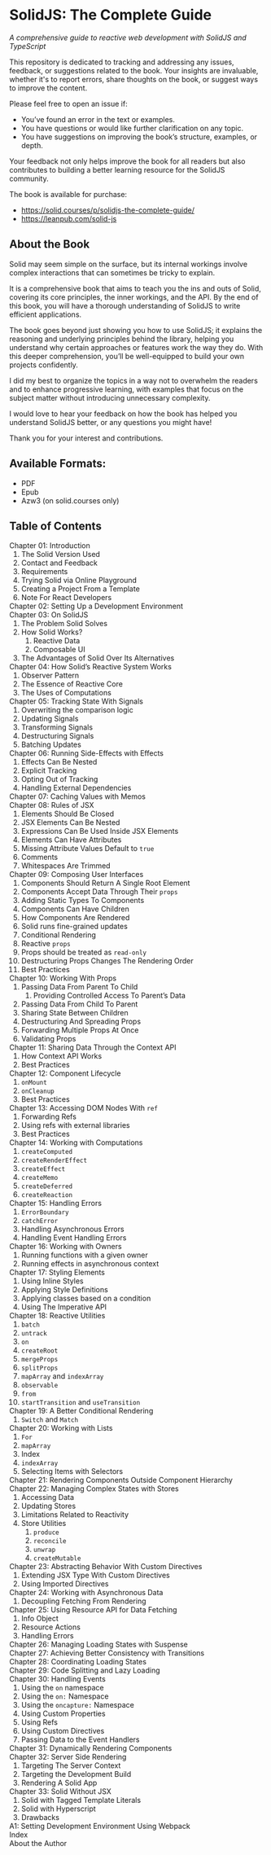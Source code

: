 # SolidJS: The Complete Guide

_A comprehensive guide to reactive web development with SolidJS and TypeScript_

This repository is dedicated to tracking and addressing any issues, feedback, or suggestions related to the book. Your insights are invaluable, whether it's to report errors, share thoughts on the book, or suggest ways to improve the content.

Please feel free to open an issue if:

* You’ve found an error in the text or examples.
* You have questions or would like further clarification on any topic.
* You have suggestions on improving the book’s structure, examples, or depth.

Your feedback not only helps improve the book for all readers but also contributes to building a better learning resource for the SolidJS community.

The book is available for purchase:

* https://solid.courses/p/solidjs-the-complete-guide/
* https://leanpub.com/solid-js

## About the Book

Solid may seem simple on the surface, but its internal workings involve complex interactions that can sometimes be tricky to explain.

It is a comprehensive book that aims to teach you the ins and outs of Solid, covering its core principles, the inner workings, and the API. By the end of this book, you will have a thorough understanding of SolidJS to write efficient applications.

The book goes beyond just showing you how to use SolidJS; it explains the reasoning and underlying principles behind the library, helping you understand why certain approaches or features work the way they do. With this deeper comprehension, you’ll be well-equipped to build your own projects confidently.

I did my best to organize the topics in a way not to overwhelm the readers and to enhance progressive learning, with examples that focus on the subject matter without introducing unnecessary complexity.

I would love to hear your feedback on how the book has helped you understand SolidJS better, or any questions you might have!

Thank you for your interest and contributions.

## Available Formats:

* PDF
* Epub
* Azw3 (on solid.courses only)

## Table of Contents

<ol style="list-style:none;margin:0;padding:0">
    <li>Chapter 01: Introduction
        <ol>
            <li>The Solid Version Used</li>
            <li>Contact and Feedback</li>
            <li>Requirements</li>
            <li>Trying Solid via Online Playground</li>
            <li>Creating a Project From a Template</li>
            <li>Note For React Developers</li>
        </ol></li>
    <li>Chapter 02: Setting Up a Development Environment</li>
    <li>Chapter 03: On SolidJS
        <ol>
            <li>The Problem Solid Solves</li>
            <li>How Solid Works?
                <ol>
                    <li>Reactive Data</li>
                    <li>Composable UI</li>
                </ol></li>
            <li>The Advantages of Solid Over Its Alternatives</li>
        </ol></li>
    <li>Chapter 04: How Solid’s Reactive System Works
        <ol>
            <li>Observer Pattern</li>
            <li>The Essence of Reactive Core</li>
            <li>The Uses of Computations</li>
        </ol></li>
    <li>Chapter 05: Tracking State With Signals
        <ol>
            <li>Overwriting the comparison logic</li>
            <li>Updating Signals</li>
            <li>Transforming Signals</li>
            <li>Destructuring Signals</li>
            <li>Batching Updates</li>
        </ol></li>
    <li>Chapter 06: Running Side-Effects with Effects
        <ol>
            <li>Effects Can Be Nested</li>
            <li>Explicit Tracking</li>
            <li>Opting Out of Tracking</li>
            <li>Handling External Dependencies</li>
        </ol></li>
    <li>Chapter 07: Caching Values with Memos</li>
    <li>Chapter 08: Rules of JSX
        <ol>
            <li>Elements Should Be Closed</li>
            <li>JSX Elements Can Be Nested</li>
            <li>Expressions Can Be Used Inside JSX Elements</li>
            <li>Elements Can Have Attributes</li>
            <li>Missing Attribute Values Default to&nbsp;<code>true</code></li>
            <li>Comments</li>
            <li>Whitespaces Are Trimmed</li>
        </ol></li>
    <li>Chapter 09: Composing User Interfaces
        <ol>
            <li>Components Should Return A Single Root Element</li>
            <li>Components Accept Data Through Their&nbsp;<code>props</code></li>
            <li>Adding Static Types To Components</li>
            <li>Components Can Have Children</li>
            <li>How Components Are Rendered</li>
            <li>Solid runs fine-grained updates</li>
            <li>Conditional Rendering</li>
            <li>Reactive&nbsp;<code>props</code></li>
            <li>Props should be treated as&nbsp;<code>read-only</code></li>
            <li>Destructuring Props Changes The Rendering Order</li>
            <li>Best Practices</li>
        </ol></li>
    <li>Chapter 10: Working With Props
        <ol>
            <li>Passing Data From Parent To Child
                <ol>
                    <li>Providing Controlled Access To Parent’s Data</li>
                </ol></li>
            <li>Passing Data From Child To Parent</li>
            <li>Sharing State Between Children</li>
            <li>Destructuring And Spreading Props</li>
            <li>Forwarding Multiple Props At Once</li>
            <li>Validating Props</li>
        </ol></li>
    <li>Chapter 11: Sharing Data Through the Context API
        <ol>
            <li>How Context API Works</li>
            <li>Best Practices</li>
        </ol></li>
    <li>Chapter 12: Component Lifecycle
        <ol>
            <li><code>onMount</code></li>
            <li><code>onCleanup</code></li>
            <li>Best Practices</li>
        </ol></li>
    <li>Chapter 13: Accessing DOM Nodes With&nbsp;<code>ref</code>
        <ol>
            <li>Forwarding Refs</li>
            <li>Using refs with external libraries</li>
            <li>Best Practices</li>
        </ol></li>
    <li>Chapter 14: Working with Computations
        <ol>
            <li><code>createComputed</code></li>
            <li><code>createRenderEffect</code></li>
            <li><code>createEffect</code></li>
            <li><code>createMemo</code></li>
            <li><code>createDeferred</code></li>
            <li><code>createReaction</code></li>
        </ol></li>
    <li>Chapter 15: Handling Errors
        <ol>
            <li><code>ErrorBoundary</code></li>
            <li><code>catchError</code></li>
            <li>Handling Asynchronous Errors</li>
            <li>Handling Event Handling Errors</li>
        </ol></li>
    <li>Chapter 16: Working with Owners
        <ol>
            <li>Running functions with a given owner</li>
            <li>Running effects in asynchronous context</li>
        </ol></li>
    <li>Chapter 17: Styling Elements
        <ol>
            <li>Using Inline Styles</li>
            <li>Applying Style Definitions</li>
            <li>Applying classes based on a condition</li>
            <li>Using The Imperative API</li>
        </ol></li>
    <li>Chapter 18: Reactive Utilities
        <ol>
            <li><code>batch</code></li>
            <li><code>untrack</code></li>
            <li><code>on</code></li>
            <li><code>createRoot</code></li>
            <li><code>mergeProps</code></li>
            <li><code>splitProps</code></li>
            <li><code>mapArray</code>&nbsp;and&nbsp;<code>indexArray</code></li>
            <li><code>observable</code></li>
            <li><code>from</code></li>
            <li><code>startTransition</code>&nbsp;and&nbsp;<code>useTransition</code></li>
        </ol></li>
    <li>Chapter 19: A Better Conditional Rendering
        <ol>
            <li><code>Switch</code>&nbsp;and&nbsp;<code>Match</code></li>
        </ol></li>
    <li>Chapter 20: Working with Lists
        <ol>
            <li><code>For</code></li>
            <li><code>mapArray</code></li>
            <li>Index</li>
            <li><code>indexArray</code></li>
            <li>Selecting Items with Selectors</li>
        </ol></li>
    <li>Chapter 21: Rendering Components Outside Component Hierarchy</li>
    <li>Chapter 22: Managing Complex States with Stores
        <ol>
            <li>Accessing Data</li>
            <li>Updating Stores</li>
            <li>Limitations Related to Reactivity</li>
            <li>Store Utilities
                <ol>
                    <li><code>produce</code></li>
                    <li><code>reconcile</code></li>
                    <li><code>unwrap</code></li>
                    <li><code>createMutable</code></li>
                </ol></li>
        </ol></li>
    <li>Chapter 23: Abstracting Behavior With Custom Directives
        <ol>
            <li>Extending JSX Type With Custom Directives</li>
            <li>Using Imported Directives</li>
        </ol></li>
    <li>Chapter 24: Working with Asynchronous Data
        <ol>
            <li>Decoupling Fetching From Rendering</li>
        </ol></li>
    <li>Chapter 25: Using Resource API for Data Fetching
        <ol>
            <li>Info Object</li>
            <li>Resource Actions</li>
            <li>Handling Errors</li>
        </ol></li>
    <li>Chapter 26: Managing Loading States with Suspense</li>
    <li>Chapter 27: Achieving Better Consistency with Transitions</li>
    <li>Chapter 28: Coordinating Loading States</li>
    <li>Chapter 29: Code Splitting and Lazy Loading</li>
    <li>Chapter 30: Handling Events
        <ol>
            <li>Using the&nbsp;<code>on</code>&nbsp;namespace</li>
            <li>Using the&nbsp;<code>on:</code>&nbsp;Namespace</li>
            <li>Using the&nbsp;<code>oncapture:</code>&nbsp;Namespace</li>
            <li>Using Custom Properties</li>
            <li>Using Refs</li>
            <li>Using Custom Directives</li>
            <li>Passing Data to the Event Handlers</li>
        </ol></li>
    <li>Chapter 31: Dynamically Rendering Components</li>
    <li>Chapter 32: Server Side Rendering
        <ol>
            <li>Targeting The Server Context</li>
            <li>Targeting the Development Build</li>
            <li>Rendering A Solid App</li>
        </ol></li>
    <li>Chapter 33: Solid Without JSX
        <ol>
            <li>Solid with Tagged Template Literals</li>
            <li>Solid with Hyperscript</li>
            <li>Drawbacks</li>
        </ol></li>
    <li>A1: Setting Development Environment Using Webpack</li>
    <li>Index</li>
    <li>About the Author</li>
</ol>